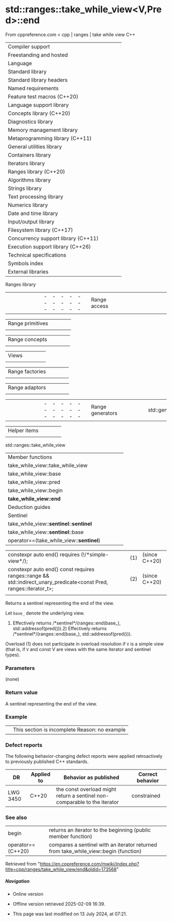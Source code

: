 # std::ranges::take_while_view<V,Pred>::end

From cppreference.com
< cpp‎ | ranges‎ | take while view
C++

|  |  |  |  |  |
| --- | --- | --- | --- | --- |
| Compiler support | | | | |
| Freestanding and hosted | | | | |
| Language | | | | |
| Standard library | | | | |
| Standard library headers | | | | |
| Named requirements | | | | |
| Feature test macros (C++20) | | | | |
| Language support library | | | | |
| Concepts library (C++20) | | | | |
| Diagnostics library | | | | |
| Memory management library | | | | |
| Metaprogramming library (C++11) | | | | |
| General utilities library | | | | |
| Containers library | | | | |
| Iterators library | | | | |
| Ranges library (C++20) | | | | |
| Algorithms library | | | | |
| Strings library | | | | |
| Text processing library | | | | |
| Numerics library | | | | |
| Date and time library | | | | |
| Input/output library | | | | |
| Filesystem library (C++17) | | | | |
| Concurrency support library (C++11) | | | | |
| Execution support library (C++26) | | | | |
| Technical specifications | | | | |
| Symbols index | | | | |
| External libraries | | | | |

Ranges library

|  |  |  |  |  |  |  |  |  |  |  |  |  |  |  |  |  |  |  |  |  |  |  |  |  |  |  |  |  |  |  |  |  |  |  |  |  |  |  |  |  |  |  |  |  |  |  |  |  |  |  |  |  |  |  |  |  |  |  |  |  |  |  |  |  |  |  |  |  |  |  |  |  |  |  |  |  |  |  |  |  |  |  |  |  |  |  |  |  |  |  |  |  |  |  |  |  |  |  |  |  |  |  |  |  |  |  |  |  |  |  |  |  |  |  |  |  |  |  |  |  |  |  |  |  |  |  |  |  |  |  |  |  |  |  |  |  |
| --- | --- | --- | --- | --- | --- | --- | --- | --- | --- | --- | --- | --- | --- | --- | --- | --- | --- | --- | --- | --- | --- | --- | --- | --- | --- | --- | --- | --- | --- | --- | --- | --- | --- | --- | --- | --- | --- | --- | --- | --- | --- | --- | --- | --- | --- | --- | --- | --- | --- | --- | --- | --- | --- | --- | --- | --- | --- | --- | --- | --- | --- | --- | --- | --- | --- | --- | --- | --- | --- | --- | --- | --- | --- | --- | --- | --- | --- | --- | --- | --- | --- | --- | --- | --- | --- | --- | --- | --- | --- | --- | --- | --- | --- | --- | --- | --- | --- | --- | --- | --- | --- | --- | --- | --- | --- | --- | --- | --- | --- | --- | --- | --- | --- | --- | --- | --- | --- | --- | --- | --- | --- | --- | --- | --- | --- | --- | --- | --- | --- | --- | --- | --- | --- | --- | --- | --- |
| |  |  |  |  |  | | --- | --- | --- | --- | --- | | Range access | | | | | | |  |  |  |  |  | | --- | --- | --- | --- | --- | | begin | | | | | | cbegin | | | | | | end | | | | | | cend | | | | | | |  |  |  |  |  | | --- | --- | --- | --- | --- | | rbegin | | | | | | crbegin | | | | | | rend | | | | | | crend | | | | | | |  |  |  |  |  | | --- | --- | --- | --- | --- | | size | | | | | | ssize | | | | | | data | | | | | | cdata | | | | | | |  |  |  |  |  | | --- | --- | --- | --- | --- | | empty | | | | | |  | | | | | |  | | | | | |  | | | | | | | |  |  |  |  |  | | --- | --- | --- | --- | --- | | Range conversions | | | | | | std::from_range_t std::from_range(C++23)(C++23) | | | | | | to(C++23) | | | | | |  | | | | | | |  |  |  |  |  | | --- | --- | --- | --- | --- | | Dangling iterator handling | | | | | | dangling | | | | | | borrowed_iterator_t | | | | | | borrowed_subrange_t | | | | | |  | | | | | |

|  |  |  |  |  |
| --- | --- | --- | --- | --- |
| Range primitives | | | | |
| |  |  |  |  |  | | --- | --- | --- | --- | --- | | range_size_trange_difference_trange_value_t | | | | | | elements_of(C++23) | | | | | | |  |  |  |  |  | | --- | --- | --- | --- | --- | | iterator_tconst_iterator_tsentinel_tconst_sentinel_t(C++23)(C++23) | | | | | | |  |  |  |  |  | | --- | --- | --- | --- | --- | | range_reference_trange_const_reference_trange_rvalue_reference_trange_common_reference_t(C++23) | | | | | |

|  |  |  |  |  |
| --- | --- | --- | --- | --- |
| Range concepts | | | | |
| |  |  |  |  |  | | --- | --- | --- | --- | --- | | range | | | | | | borrowed_range | | | | | | sized_range | | | | | | |  |  |  |  |  | | --- | --- | --- | --- | --- | | common_range | | | | | | view | | | | | | viewable_range | | | | | | |  |  |  |  |  | | --- | --- | --- | --- | --- | | input_range | | | | | | output_range | | | | | | forward_range | | | | | | |  |  |  |  |  | | --- | --- | --- | --- | --- | | bidirectional_range | | | | | | random_access_range | | | | | | contiguous_range | | | | | | |  |  |  |  |  | | --- | --- | --- | --- | --- | | constant_range(C++23) | | | | | |  | | | | | |  | | | | | |

|  |  |  |  |  |
| --- | --- | --- | --- | --- |
| Views | | | | |
| |  |  |  |  |  | | --- | --- | --- | --- | --- | | view_interface | | | | | | |  |  |  |  |  | | --- | --- | --- | --- | --- | | subrange | | | | | |  | |  |  |  |  |  | | --- | --- | --- | --- | --- | |  | | | | | |

|  |  |  |  |  |
| --- | --- | --- | --- | --- |
| Range factories | | | | |
| |  |  |  |  |  | | --- | --- | --- | --- | --- | | empty_viewviews::empty | | | | | | |  |  |  |  |  | | --- | --- | --- | --- | --- | | single_viewviews::single | | | | | | |  |  |  |  |  | | --- | --- | --- | --- | --- | | basic_istream_viewviews::istream | | | | | | |  |  |  |  |  | | --- | --- | --- | --- | --- | | iota_viewviews::iota | | | | | | |  |  |  |  |  | | --- | --- | --- | --- | --- | | repeat_viewviews::repeat(C++23)(C++23) | | | | | |

|  |  |  |  |  |
| --- | --- | --- | --- | --- |
| Range adaptors | | | | |
| |  |  |  |  |  | | --- | --- | --- | --- | --- | | views::all_tviews::all | | | | | | ref_view | | | | | | owning_view | | | | | | as_rvalue_viewviews::as_rvalue(C++23)(C++23) | | | | | | filter_viewviews::filter | | | | | | transform_viewviews::transform | | | | | | take_viewviews::take | | | | | | take_while_viewviews::take_while | | | | | | concat_viewviews::concat(C++26)(C++26) | | | | | | views::counted | | | | | | |  |  |  |  |  | | --- | --- | --- | --- | --- | | drop_viewviews::drop | | | | | | drop_while_viewviews::drop_while | | | | | | join_viewviews::join | | | | | | join_with_viewviews::join_with(C++23)(C++23) | | | | | | lazy_split_viewviews::lazy_split | | | | | | split_viewviews::split | | | | | | common_viewviews::common | | | | | | cache_latest_viewviews::cache_latest")(C++26)(C++26) | | | | | |  | | | | | | |  |  |  |  |  | | --- | --- | --- | --- | --- | | reverse_viewviews::reverse | | | | | | as_const_viewviews::as_const(C++23)(C++23) | | | | | | elements_viewviews::elements | | | | | | keys_viewviews::keys | | | | | | values_viewviews::values | | | | | | enumerate_viewviews::enumerate(C++23)(C++23) | | | | | | zip_viewviews::zip(C++23)(C++23) | | | | | | zip_transform_viewviews::zip_transform(C++23)(C++23) | | | | | |  | | | | | | |  |  |  |  |  | | --- | --- | --- | --- | --- | | adjacent_viewviews::adjacent(C++23)(C++23) | | | | | | views::pairwise(C++23) | | | | | | adjacent_transform_viewviews::adjacent_transform(C++23)(C++23) | | | | | | views::pairwise_transform(C++23) | | | | | | chunk_viewviews::chunk(C++23)(C++23) | | | | | | slide_viewviews::slide(C++23)(C++23) | | | | | | chunk_by_viewviews::chunk_by(C++23)(C++23) | | | | | | stride_viewviews::stride(C++23)(C++23) | | | | | | cartesian_product_viewviews::cartesian_product(C++23)(C++23) | | | | | |  | | | | | |

|  |  |  |  |  |  |  |  |  |  |  |  |  |  |  |  |  |  |  |  |  |  |  |  |  |  |  |  |  |  |  |  |  |
| --- | --- | --- | --- | --- | --- | --- | --- | --- | --- | --- | --- | --- | --- | --- | --- | --- | --- | --- | --- | --- | --- | --- | --- | --- | --- | --- | --- | --- | --- | --- | --- | --- |
| |  |  |  |  |  | | --- | --- | --- | --- | --- | | Range generators | | | | | | std::generator(C++23) | | | | | | |  |  |  |  |  | | --- | --- | --- | --- | --- | | Range adaptor closure objects | | | | | | range_adaptor_closure(C++23) | | | | | | |  |  |  |  |  | | --- | --- | --- | --- | --- | | Range adaptor objects | | | | | |  | | | | | |

|  |  |  |  |  |
| --- | --- | --- | --- | --- |
| Helper items | | | | |
| |  |  |  |  |  | | --- | --- | --- | --- | --- | | **copyable-box** **movable-box**(until C++23)(C++23) | | | | | | |  |  |  |  |  | | --- | --- | --- | --- | --- | | **simple-view** | | | | | | **non-propagating-cache** | | | | | | |  |  |  |  |  | | --- | --- | --- | --- | --- | |  | | | | | |  | | | | | |

std::ranges::take_while_view

|  |  |  |  |  |
| --- | --- | --- | --- | --- |
| Member functions | | | | |
| take_while_view::take_while_view | | | | |
| take_while_view::base | | | | |
| take_while_view::pred | | | | |
| take_while_view::begin | | | | |
| ****take_while_view::end**** | | | | |
| Deduction guides | | | | |
| Sentinel | | | | |
| take_while_view::**sentinel**::**sentinel** | | | | |
| take_while_view::**sentinel**::base | | | | |
| operator==(take_while_view::**sentinel**) | | | | |

|  |  |  |
| --- | --- | --- |
| constexpr auto end() requires (!/\*simple-view\*/<V>); | (1) | (since C++20) |
| constexpr auto end() const requires  ranges::range<const V> && std::indirect_unary_predicate<const Pred, ranges::iterator_t<const V>>; | (2) | (since C++20) |
|  |  |  |

Returns a sentinel representing the end of the view.

Let `base_` denote the underlying view.

1) Effectively returns /\*sentinel\*/<false>(ranges::end(base_), std::addressof(pred())).2) Effectively returns /\*sentinel\*/<true>(ranges::end(base_), std::addressof(pred())).

Overload (1) does not participate in overload resolution if `V` is a simple view (that is, if `V` and const V are views with the same iterator and sentinel types).

### Parameters

(none)

### Return value

A sentinel representing the end of the view.

### Example

|  |  |
| --- | --- |
|  | This section is incomplete Reason: no example |

### Defect reports

The following behavior-changing defect reports were applied retroactively to previously published C++ standards.

| DR | Applied to | Behavior as published | Correct behavior |
| --- | --- | --- | --- |
| LWG 3450 | C++20 | the const overload might return a sentinel non-comparable to the iterator | constrained |

### See also

|  |  |
| --- | --- |
| begin | returns an iterator to the beginning   (public member function) |
| operator==(C++20) | compares a sentinel with an iterator returned from take_while_view::begin   (function) |

Retrieved from "<https://en.cppreference.com/mwiki/index.php?title=cpp/ranges/take_while_view/end&oldid=173568>"

##### Navigation

- Online version
- Offline version retrieved 2025-02-09 16:39.

- This page was last modified on 13 July 2024, at 07:21.